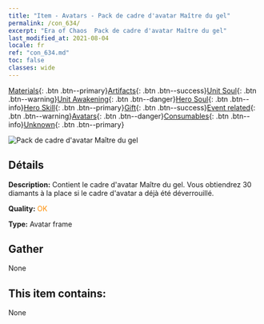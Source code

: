 ```yaml
---
title: "Item - Avatars - Pack de cadre d'avatar Maître du gel"
permalink: /con_634/
excerpt: "Era of Chaos  Pack de cadre d'avatar Maître du gel"
last_modified_at: 2021-08-04
locale: fr
ref: "con_634.md"
toc: false
classes: wide
---
```

 [Materials](/ItemsFR/){: .btn .btn--primary}[Artifacts](/ItemsFR/Artifacts/){: .btn .btn--success}[Unit Soul](/ItemsFR/UnitSoul/){: .btn .btn--warning}[Unit Awakening](/ItemsFR/UnitAwakening/){: .btn .btn--danger}[Hero Soul](/ItemsFR/HeroSoul/){: .btn .btn--info}[Hero Skill](/ItemsFR/HeroSkill/){: .btn .btn--primary}[Gift](/ItemsFR/Gift/){: .btn .btn--success}[Event related](/ItemsFR/Events/){: .btn .btn--warning}[Avatars](/ItemsFR/Avatars/){: .btn .btn--danger}[Consumables](/ItemsFR/Consumables/){: .btn .btn--info}[Unknown](/ItemsFR/Unknown/){: .btn .btn--primary}

 ![Pack de cadre d'avatar Maître du gel](/images/a/avatarFrame_38.png)

## Détails
 **Description:** Contient le cadre d'avatar Maître du gel. Vous obtiendrez 30 diamants à la place si le cadre d'avatar a déjà été déverrouillé.

 **Quality:** <span style="color: #FF8C00">OK</span>

 **Type:** Avatar frame

## Gather

  None

## This item contains:

  None

